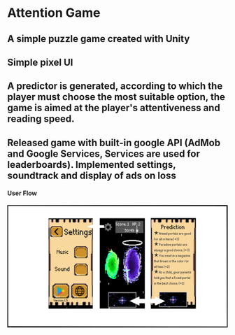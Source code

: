 # Attention Game
## A simple puzzle game created with Unity
## Simple pixel UI
## A predictor is generated, according to which the player must choose the most suitable option, the game is aimed at the player's attentiveness and reading speed.
## Released game with built-in google API (AdMob and Google Services, Services are used for leaderboards). Implemented settings, soundtrack and display of ads on loss
#### User Flow
![alt text](https://github.com/LevProg/attention-game/blob/master/scrin2.png?raw=true)
